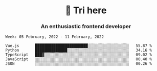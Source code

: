 <h1 align="center">👋 Tri here</h1>
<h3 align="center">An enthusiastic frontend developer</h3>

<!--START_SECTION:waka-->
```text
Week: 05 February, 2022 - 11 February, 2022

Vue.js       ███████████████████████░░░░░░░░░░░░░░░░░░   55.87 % 
Python       ██████████████░░░░░░░░░░░░░░░░░░░░░░░░░░░   34.16 % 
TypeScript   ███▓░░░░░░░░░░░░░░░░░░░░░░░░░░░░░░░░░░░░░   09.02 % 
JavaScript   ░░░░░░░░░░░░░░░░░░░░░░░░░░░░░░░░░░░░░░░░░   00.40 % 
JSON         ░░░░░░░░░░░░░░░░░░░░░░░░░░░░░░░░░░░░░░░░░   00.26 % 
```
<!--END_SECTION:waka-->
